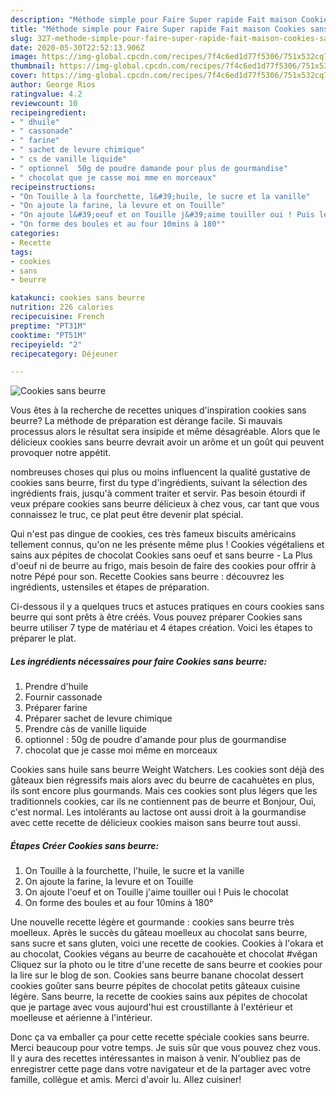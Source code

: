 ```yaml
---
description: "Méthode simple pour Faire Super rapide Fait maison Cookies sans beurre"
title: "Méthode simple pour Faire Super rapide Fait maison Cookies sans beurre"
slug: 327-methode-simple-pour-faire-super-rapide-fait-maison-cookies-sans-beurre
date: 2020-05-30T22:52:13.906Z
image: https://img-global.cpcdn.com/recipes/7f4c6ed1d77f5306/751x532cq70/cookies-sans-beurre-photo-principale-de-la-recette.jpg
thumbnail: https://img-global.cpcdn.com/recipes/7f4c6ed1d77f5306/751x532cq70/cookies-sans-beurre-photo-principale-de-la-recette.jpg
cover: https://img-global.cpcdn.com/recipes/7f4c6ed1d77f5306/751x532cq70/cookies-sans-beurre-photo-principale-de-la-recette.jpg
author: George Rios
ratingvalue: 4.2
reviewcount: 10
recipeingredient:
- " dhuile"
- " cassonade"
- " farine"
- " sachet de levure chimique"
- " cs de vanille liquide"
- " optionnel  50g de poudre damande pour plus de gourmandise"
- " chocolat que je casse moi mme en morceaux"
recipeinstructions:
- "On Touille à la fourchette, l&#39;huile, le sucre et la vanille"
- "On ajoute la farine, la levure et on Touille"
- "On ajoute l&#39;oeuf et on Touille j&#39;aime touiller oui ! Puis le chocolat"
- "On forme des boules et au four 10mins à 180°"
categories:
- Recette
tags:
- cookies
- sans
- beurre

katakunci: cookies sans beurre 
nutrition: 226 calories
recipecuisine: French
preptime: "PT31M"
cooktime: "PT51M"
recipeyield: "2"
recipecategory: Déjeuner

---
```



![Cookies sans beurre](https://img-global.cpcdn.com/recipes/7f4c6ed1d77f5306/751x532cq70/cookies-sans-beurre-photo-principale-de-la-recette.jpg)

Vous êtes à la recherche de recettes uniques d'inspiration cookies sans beurre? La méthode de préparation est dérange facile. Si mauvais processus alors le résultat sera insipide et même désagréable. Alors que le délicieux cookies sans beurre devrait avoir un arôme et un goût qui peuvent provoquer notre appétit.

nombreuses choses qui plus ou moins influencent la qualité gustative de cookies sans beurre, first du type d'ingrédients, suivant la sélection des ingrédients frais, jusqu'à comment traiter et servir. Pas besoin étourdi if veux prépare cookies sans beurre délicieux à chez vous, car tant que vous connaissez le truc, ce plat peut être devenir plat spécial.

Qui n&#39;est pas dingue de cookies, ces très fameux biscuits américains tellement connus, qu&#39;on ne les présente même plus ! Cookies végétaliens et sains aux pépites de chocolat Cookies sans oeuf et sans beurre - La Plus d&#39;oeuf ni de beurre au frigo, mais besoin de faire des cookies pour offrir à notre Pépé pour son. Recette Cookies sans beurre : découvrez les ingrédients, ustensiles et étapes de préparation.


Ci-dessous il y a quelques trucs et astuces pratiques en cours cookies sans beurre qui sont prêts à être créés. Vous pouvez préparer Cookies sans beurre utiliser 7 type de matériau et 4 étapes création. Voici les étapes to préparer le plat.

<!--inarticleads1-->

##### Les ingrédients nécessaires pour faire Cookies sans beurre:

1. Prendre  d&#39;huile
1. Fournir  cassonade
1. Préparer  farine
1. Préparer  sachet de levure chimique
1. Prendre  càs de vanille liquide
1.   optionnel : 50g de poudre d&#39;amande pour plus de gourmandise
1.   chocolat que je casse moi même en morceaux


Cookies sans huile sans beurre Weight Watchers. Les cookies sont déjà des gâteaux bien régressifs mais alors avec du beurre de cacahuètes en plus, ils sont encore plus gourmands. Mais ces cookies sont plus légers que les traditionnels cookies, car ils ne contiennent pas de beurre et Bonjour, Oui, c&#39;est normal. Les intolérants au lactose ont aussi droit à la gourmandise avec cette recette de délicieux cookies maison sans beurre tout aussi. 

<!--inarticleads2-->

##### Étapes Créer Cookies sans beurre:

1. On Touille à la fourchette, l&#39;huile, le sucre et la vanille
1. On ajoute la farine, la levure et on Touille
1. On ajoute l&#39;oeuf et on Touille j&#39;aime touiller oui ! Puis le chocolat
1. On forme des boules et au four 10mins à 180°


Une nouvelle recette légère et gourmande : cookies sans beurre très moelleux. Après le succès du gâteau moelleux au chocolat sans beurre, sans sucre et sans gluten, voici une recette de cookies. Cookies à l&#39;okara et au chocolat, Cookies végans au beurre de cacahouète et chocolat #végan Cliquez sur la photo ou le titre d&#39;une recette de sans beurre et cookies pour la lire sur le blog de son. Cookies sans beurre banane chocolat dessert cookies goûter sans beurre pépites de chocolat petits gâteaux cuisine légère. Sans beurre, la recette de cookies sains aux pépites de chocolat que je partage avec vous aujourd&#39;hui est croustillante à l&#39;extérieur et moelleuse et aérienne à l&#39;intérieur. 


Donc ça va emballer ça pour cette recette spéciale cookies sans beurre. Merci beaucoup pour votre temps. Je suis sûr que vous pouvez chez vous. Il y aura des recettes  intéressantes in maison à venir. N'oubliez pas de enregistrer cette page dans votre navigateur et de la partager avec votre famille, collègue et amis. Merci d'avoir lu. Allez cuisiner!

